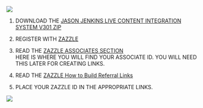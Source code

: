![](http://thenocklist.com/jasonjenkinslive/images/portfolio/1.jpg)


1. DOWNLOAD THE [JASON JENKINS LIVE CONTENT INTEGRATION SYSTEM V301 ZIP](https://github.com/NOCKLIST/jasonjenkinslive301)

2. REGISTER WITH [ZAZZLE](http://www.zazzle.com/)

3. READ THE [ZAZZLE ASSOCIATES SECTION](http://www.zazzle.com/my/associate/associate)  
HERE IS WHERE YOU WILL FIND YOUR ASSOCIATE ID.  YOU WILL NEED THIS LATER FOR CREATING LINKS.

4. READ THE [ZAZZLE How to Build Referral Links](http://www.zazzle.com/sell/affiliates/referrallinks)

5. PLACE YOUR ZAZZLE ID IN THE APPROPRIATE LINKS.  


![](http://thenocklist.com/jasonjenkinslive/images/portfolio/4.jpg)

